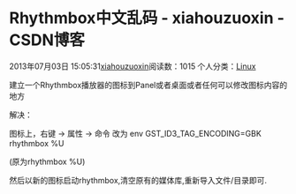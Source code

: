 # Rhythmbox中文乱码 - xiahouzuoxin - CSDN博客





2013年07月03日 15:05:31[xiahouzuoxin](https://me.csdn.net/xiahouzuoxin)阅读数：1015
个人分类：[Linux](https://blog.csdn.net/xiahouzuoxin/article/category/1286747)








建立一个Rhythmbox播放器的图标到Panel或者桌面或者任何可以修改图标内容的地方



解决：


图标上，右键 -> 属性 -> 命令 改为 env GST_ID3_TAG_ENCODING=GBK rhythmbox %U

(原为rhythmbox %U)


然后以新的图标启动rhythmbox,清空原有的媒体库,重新导入文件/目录即可.


